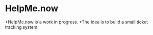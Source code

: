 # HelpMe.now

+HelpMe.now is a work in progress.
+The idea is to build a small ticket tracking system.
